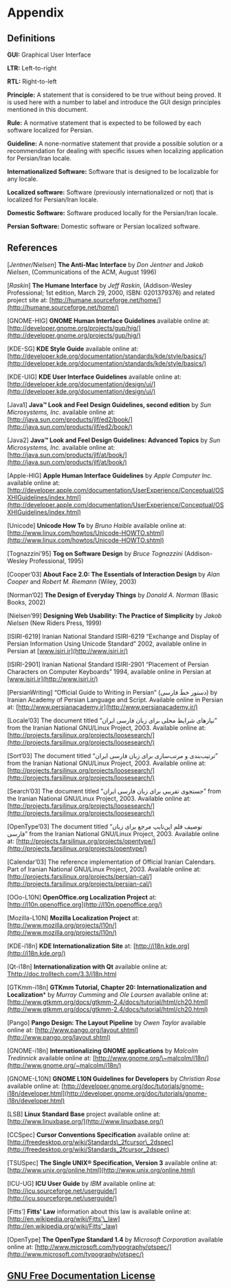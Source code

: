Appendix
========

Definitions
-----------

**GUI:** Graphical User Interface

**LTR:** Left-to-right

**RTL:** Right-to-left

**Principle:** A statement that is considered to be true without being proved. It is used here with a number to label and introduce the GUI design principles mentioned in this document.

**Rule:** A normative statement that is expected to be followed by each software localized for Persian.

**Guideline:** A none-normative statement that provide a possible solution or a recommendation for dealing with specific issues when localizing application for Persian/Iran locale.

**Internationalized Software:** Software that is designed to be localizable for any locale.

**Localized software:** Software (previously internationalized or not) that is localized for Persian/Iran locale.

**Domestic Software:** Software produced locally for the Persian/Iran locale.

**Persian Software:** Domestic software or Persian localized software.

References
----------

[*Jentner/Nielsen*] **The Anti-Mac Interface** by *Don Jentner* and *Jakob Nielsen*, (Communications of the ACM, August 1996)

[*Raskin*] **The Humane Interface** by *Jeff Raskin*, (Addison-Wesley Professional; 1st edition, March 29, 2000, ISBN: 0201379376) and related project site at: [http://humane.sourceforge.net/home/](http://humane.sourceforge.net/home/)

[GNOME-HIG] **GNOME Human Interface Guidelines** available online at: [http://developer.gnome.org/projects/gup/hig/](http://developer.gnome.org/projects/gup/hig/)

[KDE-SG] **KDE Style Guide** available online at: [http://developer.kde.org/documentation/standards/kde/style/basics/](http://developer.kde.org/documentation/standards/kde/style/basics/)

[KDE-UIG] **KDE User Interface Guidelines** available online at: [http://developer.kde.org/documentation/design/ui/](http://developer.kde.org/documentation/design/ui/)

[Java1] **Java™ Look and Feel Design Guidelines, second edition** by *Sun Microsystems, Inc*. available online at: [http://java.sun.com/products/jlf/ed2/book/](http://java.sun.com/products/jlf/ed2/book/)

[Java2] **Java™ Look and Feel Design Guidelines: Advanced Topics** by *Sun Microsystems, Inc.* available online at: [http://java.sun.com/products/jlf/at/book/](http://java.sun.com/products/jlf/at/book/)

[Apple-HIG] **Apple Human Interface Guidelines** by *Apple Computer Inc.* available online at: [http://developer.apple.com/documentation/UserExperience/Conceptual/OSXHIGuidelines/index.html](http://developer.apple.com/documentation/UserExperience/Conceptual/OSXHIGuidelines/index.html)

[Unicode] **Unicode How To** by *Bruno Haible* available online at: [http://www.linux.com/howtos/Unicode-HOWTO.shtml](http://www.linux.com/howtos/Unicode-HOWTO.shtml)

[Tognazzini’95] **Tog on Software Design** by *Bruce Tognazzini* (Addison-Wesley Professional, 1995)

[Cooper’03] **About Face 2.0: The Essentials of Interaction Design** by *Alan Cooper* and *Robert M. Riemann* (Wiley, 2003)

[Norman’02] **The Design of Everyday Things** by *Donald A. Norman* (Basic Books, 2002)

[Nielsen’99] **Designing Web Usability: The Practice of Simplicity** by *Jakob Nielsen* (New Riders Press, 1999)

[ISIRI-6219] Iranian National Standard ISIRI-6219 “Exchange and Display of Persian Information Using Unicode Standard” 2002, available online in Persian at [www.isiri.ir](http://www.isiri.ir/)

[ISIRI-2901] Iranian National Standard ISIRI-2901 “Placement of Persian Characters on Computer Keyboards” 1994, available online in Persian at [www.isiri.ir](http://www.isiri.ir/)

[PersianWriting] “Official Guide to Writing in Persian” (دستور خطَ فارسی) by Iranian Academy of Persian Language and Script. Available online in Persian at: [http://www.persianacademy.ir](http://www.persianacademy.ir/)

[Locale’03] The document titled “نیازهای شرایط محلی برای زبان فارسی ایران” from the Iranian National GNU/Linux Project, 2003. Available online at: [http://projects.farsilinux.org/projects/loosesearch/](http://projects.farsilinux.org/projects/loosesearch/)

[Sort’03] The document titled “ترتیب‌بندی و مرتب‌سازی برای زبان فارسی ایران” from the Iranian National GNU/Linux Project, 2003. Available online at: [http://projects.farsilinux.org/projects/loosesearch/](http://projects.farsilinux.org/projects/loosesearch/)

[Search’03] The document titled “جستجوی تقریبی برای زبان فارسی ایران” from the Iranian National GNU/Linux Project, 2003. Available online at: [http://projects.farsilinux.org/projects/loosesearch/](http://projects.farsilinux.org/projects/loosesearch/)

[OpenType’03] The document titled “توصیف قلم اپن‌تایپ مرجع برای زبان فارسی” from the Iranian National GNU/Linux Project, 2003. Available online at: [http://projects.farsilinux.org/projects/opentype/](http://projects.farsilinux.org/projects/opentype/)

[Calendar’03] The reference implementation of Official Iranian Calendars. Part of Iranian National GNU/Linux Project, 2003. Available online at: [http://projects.farsilinux.org/projects/persian-cal/](http://projects.farsilinux.org/projects/persian-cal/)

[OOo-L10N] **OpenOffice.org Localization Project** at: [http://l10n.openoffice.org](http://l10n.openoffice.org/)

[Mozilla-L10N] **Mozilla Localization Project** at: [http://www.mozilla.org/projects/l10n/](http://www.mozilla.org/projects/l10n/)

[KDE-i18n] **KDE Internationalization Site** at: [http://i18n.kde.org](http://i18n.kde.org/)

[Qt-i18n] **Internationalization with Qt** available online at: [Thttp://doc.trolltech.com/3.3/i18n.html](http://doc.trolltech.com/3.3/i18n.html)

[GTKmm-i18n] **GTKmm Tutorial, Chapter 20: Internationalization and Localization*** by *Murray Cumming* and *Ole Laursen* available online at: [http://www.gtkmm.org/docs/gtkmm-2.4/docs/tutorial/html/ch20.html](http://www.gtkmm.org/docs/gtkmm-2.4/docs/tutorial/html/ch20.html)

[Pango] **Pango Design: The Layout Pipeline** by *Owen Taylor* available online at: [http://www.pango.org/layout.shtml](http://www.pango.org/layout.shtml)

[GNOME-i18n] **Internationalizing GNOME applications** by *Malcolm Tredinnick* available online at: [http://www.gnome.org/\~malcolm/i18n/](http://www.gnome.org/~malcolm/i18n/)

[GNOME-L10N] **GNOME L10N Guidelines for Developers** by *Christian Rose* available online at: [http://developer.gnome.org/doc/tutorials/gnome-i18n/developer.html](http://developer.gnome.org/doc/tutorials/gnome-i18n/developer.html)

[LSB] **Linux Standard Base** project available online at: [http://www.linuxbase.org/](http://www.linuxbase.org/)

[CCSpec] **Cursor Conventions Specification** available online at: [http://freedesktop.org/wiki/Standards\_2fcursor\_2dspec](http://freedesktop.org/wiki/Standards_2fcursor_2dspec)

[TSUSpec] **The Single UNIX® Specification, Version 3** available online at: [http://www.unix.org/online.html](http://www.unix.org/online.html)

[ICU-UG] **ICU User Guide** by *IBM* available online at: [http://icu.sourceforge.net/userguide/](http://icu.sourceforge.net/userguide/)

[Fitts’] **Fitts' Law** information about this law is available online at: [http://en.wikipedia.org/wiki/Fitts'\_law](http://en.wikipedia.org/wiki/Fitts'_law)

[OpenType] **The OpenType Standard 1.4** by *Microsoft Corporation* available online at: [http://www.microsoft.com/typography/otspec/](http://www.microsoft.com/typography/otspec/)

[GNU Free Documentation License](fdl-1.2.txt)
---------------------------------------------
